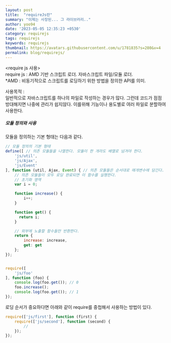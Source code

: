 ```yaml
---
layout: post
title:  "requireJs란"
summary: "이제는 사장된... 그 라이브러리.."
author: yoo94
date: '2023-05-05 12:35:23 +0530'
category: requirejs
tags: requirejs
keywords: requirejs
thumbnail: https://avatars.githubusercontent.com/u/1781835?s=280&v=4
permalink: blog/requirejs/
---
```

<require js 사용>  
require js : AMD 기반 스크립트 로더. 자바스크립트 파일/모듈 로더.  
*AMD : 비동기적으로 스크립트를 로딩하기 위한 방법을 정의한 API를 의미.

사용목적 :  
일반적으로 자바스크립트를 하나의 파일로 작성하는 경우가 많다. 그런데 코드가 점점 방대해지면 나중에 관리가 쉽지않다. 이를위해 기능이나 용도별로 여러 파일로 분할하여 사용한다.

##### 모듈 정의와 사용

모듈을 정의하는 기본 형태는 다음과 같다.

```js
// 모듈 정의의 기본 형태
define([ // 의존 모듈들을 나열한다. 모듈이 한 개라도 배열로 넘겨야 한다.  
    'js/util',
    'js/Ajax',
    'js/Event'
], function (util, Ajax, Event) { // 의존 모듈들은 순서대로 매개변수에 담긴다.
    // 의존 모듈들이 모두 로딩 완료되면 이 함수를 실행한다.
    // 초기화 영역
    var i = 0;

    function increase() {
        i++;
    }

    function get() {
      return i;
    }

    // 외부에 노출할 함수들만 반환한다.
    return {
        increase: increase,
        get: get
    };
});


require([  
    'js/foo'
], function (foo) {
    console.log(foo.get()); // 0
    foo.increase();
    console.log(foo.get()); // 1
});

```
로딩 순서가 중요하다면 아래와 같이 require를 중첩해서 사용하는 방법이 있다.


```js
require(['js/first'], function (first) {  
    require(['js/second'], function (second) {
        //
    });    
});
```
